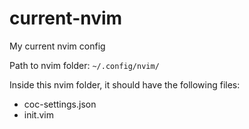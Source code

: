 # current-nvim
My current nvim config

Path to nvim folder:
```~/.config/nvim/```

Inside this nvim folder, it should have the following files:
- coc-settings.json
- init.vim
